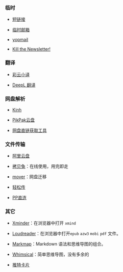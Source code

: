 ### 临时

- [短链接](http://gg.gg/)

- [临时邮箱](https://www.linshiyouxiang.net/)

- [yopmail](http://www.yopmail.com/zh/)

- [Kill the Newsletter!](https://kill-the-newsletter.com/)

### 翻译

- [彩云小译](https://fanyi.caiyunapp.com/#/)

- [DeepL 翻译](https://www.deepl.com/translator)

### 网盘解析

- [Kinh](https://www.kinh.cc/)

- [PikPak云盘](https://pikpak.kinh.cc/)

- [网盘直链获取工具](https://link.gimhoy.com/)

### 文件传输

- [阿里云盘](https://www.aliyundrive.com/drive)

- [拷贝兔](https://cp.anyknew.com/)：在线使用，用完即走

- [mover](https://app.mover.io/)：网盘迁移

- [轻松传](https://easychuan.cn/)

- [PP直连](https://www.ppzhilian.com/)

### 其它

- [Xminder](https://xiaojuzi.fun/Xminder/edit.html)：在浏览器中打开 `xmind`

- [Loudreader](https://www.loudreader.com/)：在浏览器中打开`epub` `azw3` `mobi` `pdf` 文件。

- [Markmap](https://markmap.js.org/)：Markdown 语法和思维导图的组合。

- [Whimsical](https://whimsical.com/)：简单思维导图，没有多余的

- [推特卡片](https://poet.so/)
